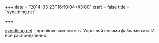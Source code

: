 +++
date = "2014-03-23T16:50:04+03:00"
draft = false
title = "syncthing.net"

+++

<p><a href="http://syncthing.net/">syncthing.net</a>&nbsp;- дропбоксзаменитель. Управляй своими файлами сам. И все распределенно.</p>

